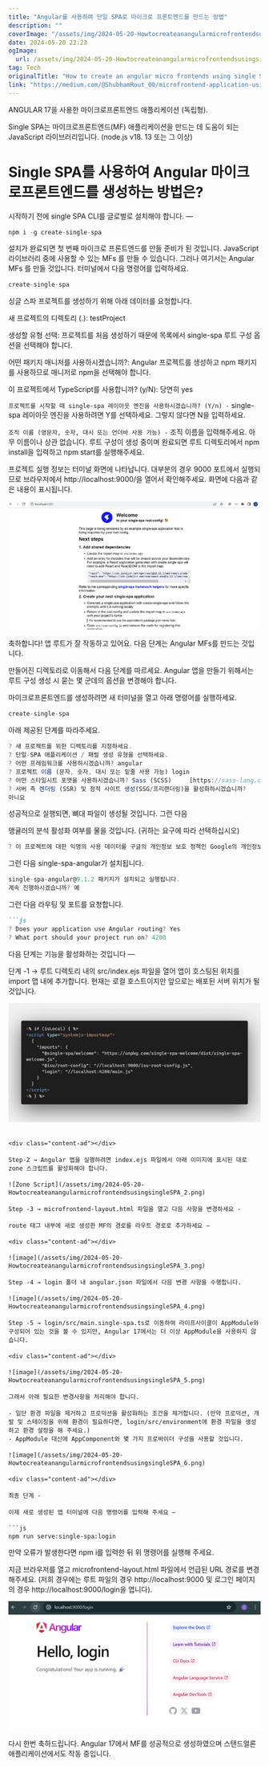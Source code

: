 ```yaml
---
title: "Angular를 사용하여 단일 SPA로 마이크로 프론트엔드를 만드는 방법"
description: ""
coverImage: "/assets/img/2024-05-20-HowtocreateanangularmicrofrontendsusingsingleSPA_0.png"
date: 2024-05-20 22:23
ogImage: 
  url: /assets/img/2024-05-20-HowtocreateanangularmicrofrontendsusingsingleSPA_0.png
tag: Tech
originalTitle: "How to create an angular micro frontends using single SPA?"
link: "https://medium.com/@ShubhamRout_00/microfrontend-application-using-angular-17-standalone-0e24f50ae062"
---
```



ANGULAR 17을 사용한 마이크로프론트엔드 애플리케이션 (독립형).

Single SPA는 마이크로프론트엔드(MF) 애플리케이션을 만드는 데 도움이 되는 JavaScript 라이브러리입니다. (node.js v18. 13 또는 그 이상)

# Single SPA를 사용하여 Angular 마이크로프론트엔드를 생성하는 방법은?

시작하기 전에 single SPA CLI를 글로벌로 설치해야 합니다. —

<div class="content-ad"></div>

```js
npm i -g create-single-spa
```

설치가 완료되면 첫 번째 마이크로 프론트엔드를 만들 준비가 된 것입니다. JavaScript 라이브러리 중에 사용할 수 있는 MFs 를 만들 수 있습니다. 그러나 여기서는 Angular MFs 를 만들 것입니다. 터미널에서 다음 명령어를 입력하세요.

```js
create-single-spa
```

싱글 스파 프로젝트를 생성하기 위해 아래 데이터를 요청합니다.

<div class="content-ad"></div>

새 프로젝트의 디렉토리 (.): testProject

생성할 유형 선택: 프로젝트를 처음 생성하기 때문에 목록에서 single-spa 루트 구성 옵션을 선택해야 합니다.

어떤 패키지 매니저를 사용하시겠습니까?: Angular 프로젝트를 생성하고 npm 패키지를 사용하므로 매니저로 npm을 선택해야 합니다.

이 프로젝트에서 TypeScript를 사용합니까? (y/N): 당연히 yes

<div class="content-ad"></div>

`프로젝트를 시작할 때 single-spa 레이아웃 엔진을 사용하시겠습니까? (Y/n) -` single-spa 레이아웃 엔진을 사용하려면 Y를 선택하세요. 그렇지 않다면 N을 입력하세요.

`조직 이름 (영문자, 숫자, 대시 또는 언더바 사용 가능) -` 조직 이름을 입력해주세요. 아무 이름이나 상관 없습니다. 루트 구성이 생성 중이며 완료되면 루트 디렉토리에서 npm install을 입력하고 npm start를 실행해주세요.

프로젝트 실행 정보는 터미널 화면에 나타납니다. 대부분의 경우 9000 포트에서 실행되므로 브라우저에서 http://localhost:9000/을 열어서 확인해주세요. 화면에 다음과 같은 내용이 표시됩니다.

![이미지](/assets/img/2024-05-20-HowtocreateanangularmicrofrontendsusingsingleSPA_0.png)

<div class="content-ad"></div>

축하합니다! 앱 루트가 잘 작동하고 있어요. 다음 단계는 Angular MFs를 만드는 것입니다.

만들어진 디렉토리로 이동해서 다음 단계를 따르세요. Angular 앱을 만들기 위해서는 루트 구성 생성 시 묻는 몇 군데의 옵션을 변경해야 합니다.

마이크로프론트엔드를 생성하려면 새 터미널을 열고 아래 명령어를 실행하세요.

```js
create-single-spa
```

<div class="content-ad"></div>

아래 제공된 단계를 따라주세요.

```js
? 새 프로젝트를 위한 디렉토리를 지정하세요.
? 단일-SPA 애플리케이션 / 패럴 생성 유형을 선택하세요.
? 어떤 프레임워크를 사용하시겠습니까? angular
? 프로젝트 이름 (문자, 숫자, 대시 또는 밑줄 사용 가능) login
? 어떤 스타일시트 포맷을 사용하시겠습니까? Sass (SCSS)     [https://sass-lang.com/documentation/syntax#scss]
? 서버 측 렌더링 (SSR) 및 정적 사이트 생성(SSG/프리랜더링)을 활성화하시겠습니까? 
아니요
```

성공적으로 실행되면, 뼈대 파일이 생성될 것입니다. 그런 다음

앵귤러의 분석 활성화 여부를 물을 것입니다. (귀하는 요구에 따라 선택하십시오)

<div class="content-ad"></div>

```js
? 이 프로젝트에 대한 익명의 사용 데이터를 구글의 개인정보 보호 정책인 Google의 개인정보 처리방침에 따라 구글 Angular 팀과 공유하시겠습니까? 자세한 내용 및 이 설정을 변경하는 방법은 https://angular.io/analytics를 참조하십시오. 예
```

그런 다음 single-spa-angular가 설치됩니다.

```js
single-spa-angular@9.1.2 패키지가 설치되고 실행됩니다.
계속 진행하시겠습니까? 예
```

그런 다음 라우팅 및 포트를 요청합니다.

<div class="content-ad"></div>

```markdown
```js
? Does your application use Angular routing? Yes
? What port should your project run on? 4200
```

다음 단계는 기능을 활성화하는 것입니다 —

단계 -1 → 루트 디렉토리 내의 src/index.ejs 파일을 열어 앱이 호스팅된 위치를 import 맵 내에 추가합니다. 현재는 로컬 호스트이지만 앞으로는 배포된 서버 위치가 될 것입니다.

![How to create an angular micro frontend using single SPA](/assets/img/2024-05-20-HowtocreateanangularmicrofrontendsusingsingleSPA_1.png)
```

<div class="content-ad"></div>

Step-2 → Angular 앱을 실행하려면 index.ejs 파일에서 아래 이미지에 표시된 대로 zone 스크립트를 활성화해야 합니다.

![Zone Script](/assets/img/2024-05-20-HowtocreateanangularmicrofrontendsusingsingleSPA_2.png)

Step -3 → microfrontend-layout.html 파일을 열고 다음 사항을 변경하세요 -

route 태그 내부에 새로 생성한 MF의 경로를 라우트 경로로 추가하세요 —

<div class="content-ad"></div>

![image](/assets/img/2024-05-20-HowtocreateanangularmicrofrontendsusingsingleSPA_3.png)

Step -4 → login 폴더 내 angular.json 파일에서 다음 변경 사항을 수행합니다.

![image](/assets/img/2024-05-20-HowtocreateanangularmicrofrontendsusingsingleSPA_4.png)

Step -5 → login/src/main.single-spa.ts로 이동하여 라이프사이클이 AppModule와 구성되어 있는 것을 볼 수 있지만, Angular 17에서는 더 이상 AppModule을 사용하지 않습니다.

<div class="content-ad"></div>

![image](/assets/img/2024-05-20-HowtocreateanangularmicrofrontendsusingsingleSPA_5.png)

그래서 아래 필요한 변경사항을 처리해야 합니다.

- 일단 환경 파일을 제거하고 프로덕션을 활성화하는 조건을 제거합니다. (만약 프로덕션, 개발 및 스테이징을 위해 환경이 필요하다면, login/src/environment에 환경 파일을 생성하고 환경 설정을 해 주세요.)
- AppModule 대신에 AppComponent와 몇 가지 프로바이더 구성을 사용할 것입니다.

![image](/assets/img/2024-05-20-HowtocreateanangularmicrofrontendsusingsingleSPA_6.png)

<div class="content-ad"></div>

최종 단계 -

이제 새로 생성된 앱 터미널에 다음 명령어를 입력해 주세요 —

```js
npm run serve:single-spa:login
```

만약 오류가 발생한다면 npm i를 입력한 뒤 위 명령어를 실행해 주세요.

<div class="content-ad"></div>

지금 브라우저를 열고 microfrontend-layout.html 파일에서 언급된 URL 경로를 변경해주세요. (저희 경우에는 루트 파일의 경우 http://localhost:9000 및 로그인 페이지의 경우 http://localhost:9000/login을 엽니다).

![이미지](/assets/img/2024-05-20-HowtocreateanangularmicrofrontendsusingsingleSPA_7.png)

다시 한번 축하드립니다. Angular 17에서 MF를 성공적으로 생성하였으며 스탠드얼론 애플리케이션에서도 작동 중입니다.